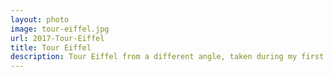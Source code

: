 ```yaml
---
layout: photo
image: tour-eiffel.jpg
url: 2017-Tour-Eiffel
title: Tour Eiffel
description: Tour Eiffel from a different angle, taken during my first tour to Europe.
---
```

